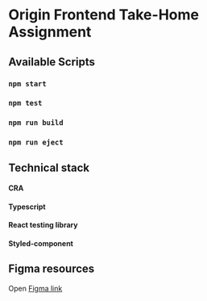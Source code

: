 # Origin Frontend Take-Home Assignment

## Available Scripts
### `npm start` 
### `npm test`
### `npm run build`
### `npm run eject`

## Technical stack
#### CRA
#### Typescript
#### React testing library
#### Styled-component

## Figma resources
Open [Figma link](https://www.figma.com/file/Axdg0WSJURcxp8Arq3gg9x/Take-Home-Assignment-v2?node-id=0%3A1)

